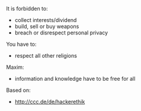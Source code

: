 It is forbidden to:
* collect interests/dividend
* build, sell or buy weapons
* breach or disrespect personal privacy

You have to:
* respect all other religions

Maxim:
* information and knowledge have to be free for all

Based on:
* http://ccc.de/de/hackerethik
